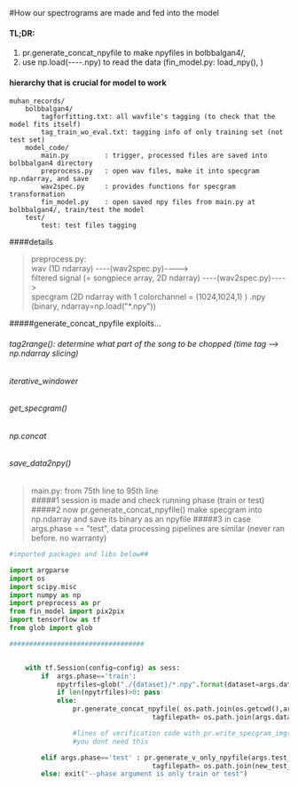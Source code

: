 #How our spectrograms are made and fed into the model

#### TL;DR:    
1. pr.generate_concat_npyfile to make npyfiles in bolbbalgan4/, 
2. use np.load(----.npy) to read the data (fin_model.py: load_npy(), )



#### hierarchy that is crucial for model to work    
```
muhan_records/
    bolbbalgan4/
        tagforfitting.txt: all wavfile's tagging (to check that the model fits itself)  
        tag_train_wo_eval.txt: tagging info of only training set (not test set)
    model_code/
        main.py         : trigger, processed files are saved into bolbbalgan4 directory 
        preprocess.py   : open wav files, make it into specgram np.ndarray, and save  
        wav2spec.py     : provides functions for specgram transformation
        fin_model.py    : open saved npy files from main.py at bolbbalgan4/, train/test the model
    test/
        test: test files tagging

```


####details    

> preprocess.py:    
>    wav (1D ndarray) ----(wav2spec.py)---->   
>    filtered signal (= songpiece array, 2D ndarray) ----(wav2spec.py)---->    
>    specgram (2D ndarray with 1 colorchannel = (1024,1024,1) )
>    .npy (binary, ndarray=np.load("\*.npy"))

#####generate_concat_npyfile exploits...   
######  tag2range(): determine what part of the song to be chopped (time tag --> np.ndarray slicing)    
######  iterative_windower    
######  get_specgram()    
######  np.concat    
######  save_data2npy()   
   

   

> main.py: from 75th line to 95th line    
#####1 session is made and check running phase (train or test)
#####2 now pr.generate_concat_npyfile() make specgram into np.ndarray and save its binary as an npyfile
#####3 in case args.phase == "test", data processing pipelines are similar (never ran before. no warranty)


```python
#imported packages and libs below##

import argparse
import os
import scipy.misc
import numpy as np
import preprocess as pr
from fin_model import pix2pix
import tensorflow as tf
from glob import glob

##################################


    with tf.Session(config=config) as sess:
        if  args.phase=='train': 
            npytrfiles=glob("./{dataset}/*.npy".format(dataset=args.dataset_name))
            if len(npytrfiles)>0: pass
            else: 
                pr.generate_concat_npyfile( os.path.join(os.getcwd(),args.dataset_name), 
                                    tagfilepath= os.path.join(args.dataset_name,args.train_tagfile_name) ) # ./dataset_name is the dir name for the dataset 

                #lines of verification code with pr.write_specgram_img() function comes here 
                #you dont need this

        elif args.phase=='test' : pr.generate_v_only_npyfile(args.test_dir, 
                                    tagfilepath= os.path.join(new_test_dir,args.test_tagfile_name) )
        else: exit("--phase argument is only train or test")

```

